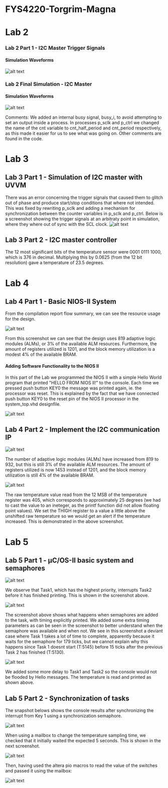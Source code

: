 # FYS4220-Torgrim-Magna

# Lab 2
### Lab 2 Part 1 - I2C Master Trigger Signals
#### Simulation Waveforms
![alt text](/snapshots/Lab2-1.PNG "I2C Master Trigger Signals")

### Lab 2 Final Simulation - I2C Master 
#### Simulation Waveforms
![alt text](/snapshots/L2-2.PNG "I2C Master Trigger Signals")

Comments: 
We added an internal busy signal, busy_i, to avoid attempting to set an output inside a process. 
In processes p_sclk and p_ctrl we changed the name of the cnt variable to cnt_half_period and cnt_period respectively, as this made it easier for us to see what was going on. 
Other comments are found in the code. 

# Lab 3
## Lab 3 Part 1 - Simulation of I2C master with UVVM
There was an error concerning the trigger signals that caused them to glitch out of phase and produce start/stop conditions that where not intended. This was fixed by rewriting p_sclk and adding a mechanism for synchronization between the counter variables in p_sclk and p_ctrl. 
Below is a screenshot showing the trigger signals at an arbitraty point in simulation, where they where out of sync with the SCL clock.
![alt text](/snapshots/LAB3-1-SCL-MADNESS.PNG "I2C Master Trigger Signals, having glided out of sync with the SCL clock")

## Lab 3 Part 2 - I2C master controller
The 12 most significant bits of the temperature sensor were 0001 0111 1000, which is 376 in decimal. Multiplying this by 0.0625 (from the 12 bit resolution) gave a temperature of 23.5 degrees. 

# Lab 4
## Lab 4 Part 1 - Basic NIOS-II System
From the compilation report flow summary, we can see the resource usage for the design.

![alt text](/snapshots/lab4_resources.PNG "Compilation report summary")

From this screenshot we can see that the design uses 819 adaptive logic modules (ALMs), or 3% of the available ALM resources. 
Furthermore, the amount of registers utilized is 1201, and the block memory utilization is a modest 4% of the available BRAM.

#### Adding Software Functionality to the NIOS II
In this part of the Lab we programmed the NIOS II with a simple Hello World program that printed "HELLO FROM NIOS II!" to the console. Each time we pressed push button KEY0 the message was printed again, ie. the processor was reset. This is explained by the fact that we have connected push button KEY0 to the reset pin of the NIOS II processor in the system_top.vhd designfile.


![alt text](/snapshots/lab4_hello.PNG "HELLOES")

## Lab 4 Part 2 - Implement the I2C communication IP

![alt text](/snapshots/lab4_2_resources.PNG "Compilation report summary")

The number of adaptive logic modules (ALMs) have increased from 819 to 932, but this is still 3% of the available ALM resources. 
The amount of registers utilized is now 1453 instead of 1201, and the block memory utilization is still 4% of the available BRAM.


![alt text](/snapshots/lab4_temp.PNG "Temperatur readout")

The raw temperature value read from the 12 MSB of the temperature register was 405, which corresponds to approximately 25 degrees (we had to cast the value to an ineteger, as the printf function did not allow floating point values). 
We set the THIGH register to a value a little above the unshifted raw temperature so we would get an alert if the temperature increased. This is demonstrated in the above screenshot.

# Lab 5
## Lab 5 Part 1 - μC/OS-II basic system and semaphores

![alt text](/snapshots/lab5_1_helloes.PNG "Helloes")

We observe that Task1, which has the highest priority, interrupts Task2 before it has finished printing. This is shown in the screenshot above.

![alt text](/snapshots/lab5_1_helloes_with_sem2_paint.PNG "Helloes again")

The screenshot above shows what happens when semaphores are added to the task, with timing explicitly printed. We added some extra timing parameters as can be seen in the screenshot to better understand when the semaphore was available and when not. We see in this screenshot a deviant case where Task 1 takes a lot of time to complete, apparently because it waits for the semaphore for 179 ticks, but we cannot explain why this happens since Task 1 doesnt start (T:5145) before 15 ticks after the previous Task 2 has finished (T:5130).

![alt text](/snapshots/lab5_1_temp.PNG "Temperature")

We added some more delay to Task1 and Task2 so the console would not be flooded by Hello messages. The temperature is read and printed as shown above. 

## Lab 5 Part 2 - Synchronization of tasks

The snapshot belows shows the console results after synchronizing the interrupt from Key 1 using a synchronization semaphore.

![alt text](/snapshots/lab5_2_interrupt.PNG "Lab5-2-1")

When using a mailbox to change the temperature sampling time, we checked that it initially waited the expected 5 seconds. This is shown in the next screenshot. 

![alt text](/snapshots/Lab5_2_initwait.PNG "Lab5-2-2a")

Then, having used the altera pio macros to read the value of the switches and passed it using the mailbox:

![alt text](/snapshots/lab5_2_wait400_1600.PNG "Lab5-2-2b")


